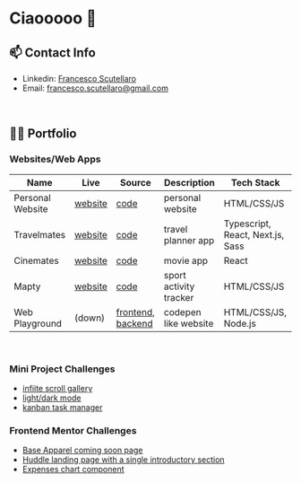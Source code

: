 # Ciaooooo 👋

<!--
**noppytinto/noppytinto** is a ✨ _special_ ✨ repository because its `README.md` (this file) appears on your GitHub profile.

Here are some ideas to get you started:

- 🔭 I’m currently working on ...
- 🌱 I’m currently learning ...
- 👯 I’m looking to collaborate on ...
- 🤔 I’m looking for help with ...
- 💬 Ask me about ...
- 📫 How to reach me: ...
- 😄 Pronouns: ...
- ⚡ Fun fact: ...
-->

## 📫 Contact Info

- Linkedin: [Francesco Scutellaro](https://www.linkedin.com/in/francesco-scutellaro)
- Email: <francesco.scutellaro@gmail.com>

<br>

## 👨‍💻 Portfolio

### Websites/Web Apps

| Name             | Live                                                        | Source                                                                                                                                     | Description            | Tech Stack                       |
|------------------|-------------------------------------------------------------|--------------------------------------------------------------------------------------------------------------------------------------------|------------------------|----------------------------------|
| Personal Website | [website](https://fscutellaro.netlify.app/)                 | [code](https://github.com/noppytinto/personal-website)                                                                                     | personal website       | HTML/CSS/JS                      |
| Travelmates      | [website](https://travelmates.netlify.app)                  | [code](https://github.com/noppytinto/travelmates)                                                                                          | travel planner app     | Typescript, React, Next.js, Sass |
| Cinemates        | [website](https://cinemates.netlify.app)                    | [code](https://github.com/noppytinto/cinemates)                                                                                            | movie app              | React                            |
| Mapty            | [website](https://noppytinto.github.io/practice-web-mapty/) | [code](https://github.com/noppytinto/practice-web-mapty)                                                                                   | sport activity tracker | HTML/CSS/JS                      |
| Web Playground   | (down)                                                      | [frontend](https://github.com/noppytinto/portfolio-js-web-playground), [backend](https://github.com/noppytinto/node-web-playground-server) | codepen like website   | HTML/CSS/JS, Node.js             |


<br>

### Mini Project Challenges
- [infiite scroll gallery](https://github.com/noppytinto/practice-web--infinite-scroll)
- [light/dark mode](https://github.com/noppytinto/practice-web--dark-theme)
- [kanban task manager](https://github.com/noppytinto/practice-web--drag-n-drop)


### Frontend Mentor Challenges

- [Base Apparel coming soon page](https://github.com/noppytinto/frontendmentor-09-base-apparel-coming-soon)
- [Huddle landing page with a single introductory section](https://github.com/noppytinto/frontendmentor-huddle-landing-page)
- [Expenses chart component](https://github.com/noppytinto/frontendmentor-expenses-chart)